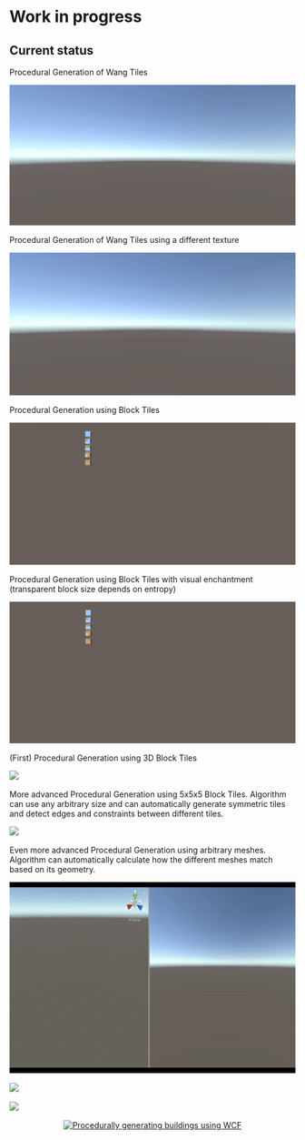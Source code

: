 # Work in progress

## Current status

Procedural Generation of Wang Tiles

![](https://github.com/mtrebi/WaveCollapseFunction/blob/master/Docs/Videos/wang_tiles_generation.gif?raw=true)

Procedural Generation of Wang Tiles using a different texture

![](https://github.com/mtrebi/WaveCollapseFunction/blob/master/Docs/Videos/wang_path_generation.gif?raw=true)


Procedural Generation using Block Tiles

![](https://github.com/mtrebi/WaveCollapseFunction/blob/master/Docs/Videos/block_tiles_generation.gif?raw=true)

Procedural Generation using Block Tiles with visual enchantment (transparent block size depends on entropy)

![](https://github.com/mtrebi/WaveCollapseFunction/blob/master/Docs/Videos/block_tiles_generation_with_entropy.gif?raw=true)

(First) Procedural Generation using 3D Block Tiles

![](https://github.com/mtrebi/WaveCollapseFunction/blob/master/Docs/Videos/3Dblock_tiles_generation_first.gif?raw=true)

More advanced Procedural Generation using 5x5x5 Block Tiles. Algorithm can use any arbitrary size and can automatically generate symmetric tiles and detect edges and constraints between different tiles.

![](https://github.com/mtrebi/WaveCollapseFunction/blob/master/Docs/Videos/3Dblock_tiles_generation_5x5.gif?raw=true)


Even more advanced Procedural Generation using arbitrary meshes. Algorithm can automatically calculate how the different meshes match based on its geometry.

![](https://github.com/mtrebi/WaveCollapseFunction/blob/master/Docs/Videos/mesh_generation1.gif?raw=true)

![](https://github.com/mtrebi/WaveCollapseFunction/blob/master/Docs/Videos/mesh_generation2.gif?raw=true)

![](https://github.com/mtrebi/WaveCollapseFunction/blob/master/Docs/Videos/mesh_generation3.gif?raw=true)


<p align="center"> <a href="https://youtu.be/OQLh7t7De3I" target="_blank"><img src="http://img.youtube.com/vi/OQLh7t7De3I/0.jpg" title="Procedurally generating buildings using WCF" /></a> </p>
